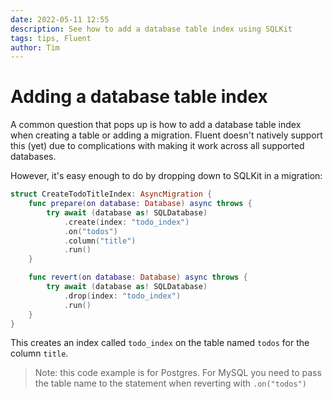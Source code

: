 ```yaml
---
date: 2022-05-11 12:55
description: See how to add a database table index using SQLKit
tags: tips, Fluent
author: Tim
---
```

# Adding a database table index

A common question that pops up is how to add a database table index when creating a table or adding a migration. Fluent doesn't natively support this (yet) due to complications with making it work across all supported databases.

However, it's easy enough to do by dropping down to SQLKit in a migration:

```swift
struct CreateTodoTitleIndex: AsyncMigration {
    func prepare(on database: Database) async throws {
        try await (database as! SQLDatabase)
            .create(index: "todo_index")
            .on("todos")
            .column("title")
            .run()
    }

    func revert(on database: Database) async throws {
        try await (database as! SQLDatabase)
            .drop(index: "todo_index")
            .run()
    }
}
```

This creates an index called `todo_index` on the table named `todos` for the column `title`. 

> Note: this code example is for Postgres. For MySQL you need to pass the table name to the statement when reverting with `.on("todos")`